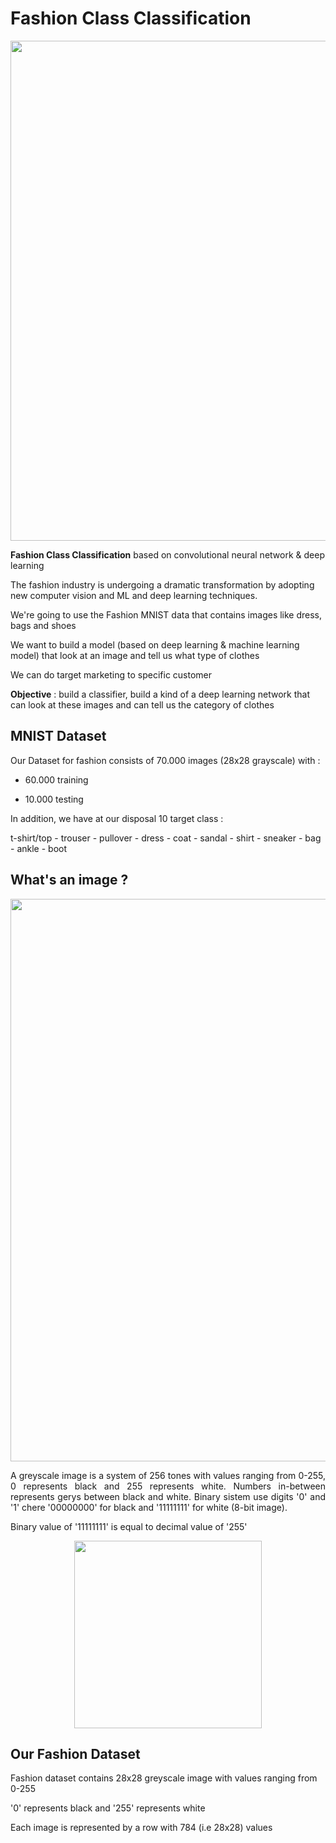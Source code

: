 # Fashion Class Classification

<img src="https://github.com/I2S9/Fashion-class-classification/assets/111307883/02fa2040-0de4-4072-96a0-a2572d874cbd" width="800">

**Fashion Class Classification** based on convolutional neural network &amp; deep learning 

The fashion industry is undergoing a dramatic transformation by adopting new computer vision and ML and deep learning techniques.

We're going to use the Fashion MNIST data that contains images like dress, bags and shoes

We want to build a model (based on deep learning & machine learning model) that look at an image and tell us what type of clothes

We can do target marketing to specific customer

**Objective** : build a classifier, build a kind of a deep learning network that can look at these images and can tell us the category of clothes

## MNIST Dataset

Our Dataset for fashion consists of 70.000 images (28x28 grayscale) with :

* 60.000 training

* 10.000 testing

In addition, we have at our disposal 10 target class : 

t-shirt/top - trouser - pullover - dress - coat - sandal - shirt - sneaker - bag - ankle - boot

## What's an image ?

<p align="center">
  <img src="https://github.com/I2S9/Fashion-class-classification/assets/111307883/87a21275-6617-4b8b-8fe6-5942da1871b8" width="900">
</p>

<p align="justify">
  A greyscale image is a system of 256 tones with values ranging from 0-255, 0 represents black and 255 represents white. Numbers in-between represents gerys between black and white. Binary sistem use digits '0' and '1' chere '00000000' for black and '11111111' for white (8-bit image).

  Binary value of '11111111' is equal to decimal value of '255'
</p>

<p align="center">
  <img src="https://github.com/I2S9/Fashion-class-classification/assets/111307883/7de8acae-e4ef-452a-8cd1-8b2b6f4c81cb" width="300">
</p>





## Our Fashion Dataset 

Fashion dataset contains 28x28 greyscale image with values ranging from 0-255

'0' represents black and '255' represents white

Each image is represented by a row with 784 (i.e 28x28) values 
